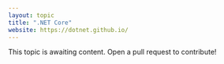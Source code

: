 ```yaml
---
layout: topic
title: ".NET Core"
website: https://dotnet.github.io/
---
```


This topic is awaiting content. Open a pull request to contribute!

